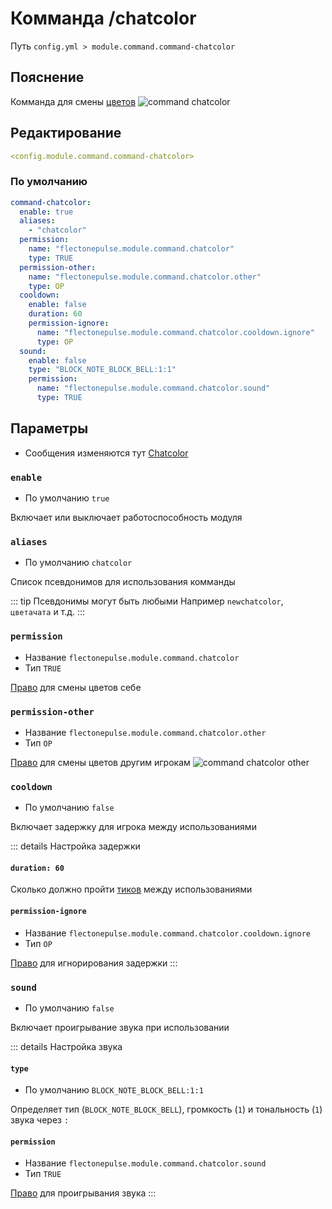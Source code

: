 # Комманда /chatcolor
Путь `config.yml > module.command.command-chatcolor`

## Пояснение
Комманда для смены [цветов](/ru/config/module/tag/color/)
![command chatcolor](/commandchatcolor.png)


## Редактирование
```yaml
<config.module.command.command-chatcolor>
```

### По умолчанию
```yaml
command-chatcolor:
  enable: true
  aliases:
    - "chatcolor"
  permission:
    name: "flectonepulse.module.command.chatcolor"
    type: TRUE
  permission-other:
    name: "flectonepulse.module.command.chatcolor.other"
    type: OP
  cooldown:
    enable: false
    duration: 60
    permission-ignore:
      name: "flectonepulse.module.command.chatcolor.cooldown.ignore"
      type: OP
  sound:
    enable: false
    type: "BLOCK_NOTE_BLOCK_BELL:1:1"
    permission:
      name: "flectonepulse.module.command.chatcolor.sound"
      type: TRUE
```

## Параметры

- Сообщения изменяются тут [Chatcolor](/ru/messages/ru_ru/module/command/command-chatcolor/)

### `enable`
- По умолчанию `true`

Включает или выключает работоспособность модуля

### `aliases`
- По умолчанию `chatcolor`

Список псевдонимов для использования комманды

::: tip Псевдонимы могут быть любыми
Например `newchatcolor`, `цветачата` и т.д.
:::

### `permission`
- Название `flectonepulse.module.command.chatcolor`
- Тип `TRUE`

[Право](/ru/config/module/#пояснение) для смены цветов себе

### `permission-other`
- Название `flectonepulse.module.command.chatcolor.other`
- Тип `OP`

[Право](/ru/config/module/#пояснение) для смены цветов другим игрокам
![command chatcolor other](/commandchatcolorother.png)

### `cooldown`
- По умолчанию `false`

Включает задержку для игрока между использованиями

::: details Настройка задержки
#### `duration: 60`

Сколько должно пройти [тиков](https://ru.minecraft.wiki/w/%D0%A2%D0%B0%D0%BA%D1%82) между использованиями

#### `permission-ignore`
- Название `flectonepulse.module.command.chatcolor.cooldown.ignore`
- Тип `OP`

[Право](/ru/config/module/#пояснение) для игнорирования задержки
:::

### `sound`
- По умолчанию `false`

Включает проигрывание звука при использовании

::: details Настройка звука
#### `type`
- По умолчанию `BLOCK_NOTE_BLOCK_BELL:1:1`

Определяет тип (`BLOCK_NOTE_BLOCK_BELL`), громкость (`1`) и тональность (`1`) звука через `:`

#### `permission`
- Название `flectonepulse.module.command.chatcolor.sound`
- Тип `TRUE`

[Право](/ru/config/module/#пояснение) для проигрывания звука
:::
